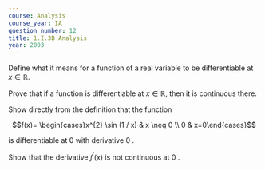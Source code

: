 ```yaml
---
course: Analysis
course_year: IA
question_number: 12
title: 1.I.3B Analysis
year: 2003
---
```



Define what it means for a function of a real variable to be differentiable at $x \in \mathbb{R}$.

Prove that if a function is differentiable at $x \in \mathbb{R}$, then it is continuous there.

Show directly from the definition that the function

$$f(x)= \begin{cases}x^{2} \sin (1 / x) & x \neq 0 \\ 0 & x=0\end{cases}$$

is differentiable at 0 with derivative 0 .

Show that the derivative $f^{\prime}(x)$ is not continuous at 0 .